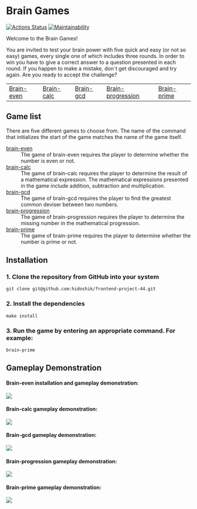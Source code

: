 # Brain Games
[![Actions Status](https://github.com/hidoshik/frontend-project-44/actions/workflows/hexlet-check.yml/badge.svg)](https://github.com/hidoshik/frontend-project-44/actions)
[![Maintainability](https://api.codeclimate.com/v1/badges/fbcd269404b140f1fce3/maintainability)](https://codeclimate.com/github/hidoshik/frontend-project-44/maintainability)

Welcome to the Brain Games!

You are invited to test your brain power with five quick and easy (or not so easy) games, every single one of which includes three rounds. In order to win you have to give a correct answer to a question presented in each round. If you happen to make a mistake, don`t get discouraged and try again. Are you ready to accept the challenge?

<table>
<tr><td><a href="#brain-even">Brain-even</a></td><td><a href="#brain-calc">Brain-calc</a></td><td><a href="#brain-gcd">Brain-gcd</a></td><td><a href="#brain-progression">Brain-progression</a></td><td><a href="#brain-prime">Brain-prime</a></td></tr>
</table>

## Game list
There are five different games to choose from. The name of the command that initializes the start of the game matches the name of the game itself.
<br>

<dl>
<a href="#brain-even"><dt>brain-even</dt></a>
<dd>The game of brain-even requires the player to determine whether the number is even or not.</dd>
<a href="#brain-calc"><dt>brain-calc</dt></a>
<dd>The game of brain-calc requires the player to determine the result of a mathematical expression. The mathematical expressions presented in the game include addition, subtraction and multiplication.</dd>
<a href="#brain-gcd"><dt>brain-gcd</dt></a>
<dd>The game of brain-gcd requires the player to find the greatest common deviser between two numbers.</dd>
<a href="#brain-progression"><dt>brain-progression</dt></a>
<dd>The game of brain-progression requires the player to determine the missing number in the mathematical progression.</dd>
<a href="#brain-prime"><dt>brain-prime</dt></a>
<dd>The game of brain-prime requires the player to determine whether the number is prime or not.</dd>
</dl>

## Installation
### 1. Clone the repository from GitHub into your system
    git clone git@github.com:hidoshik/frontend-project-44.git

### 2. Install the dependencies
    make install

### 3. Run the game by entering an appropriate command. For example:
    brain-prime

## Gameplay Demonstration

<a name="brain-even"></a>
<h4>Brain-even installation and gameplay demonstration:</h4>
<a href="https://asciinema.org/a/qlEL8l4ZQw4fhUK8Iy0PEJvwV" target="_blank"><img src="https://asciinema.org/a/qlEL8l4ZQw4fhUK8Iy0PEJvwV.svg" /></a>

<a name="brain-calc"></a>
<h4>Brain-calc gameplay demonstration:</h4>
<a href="https://asciinema.org/a/8KQVKtY1Lx8QZbrw5OsDgnEEH" target="_blank"><img src="https://asciinema.org/a/8KQVKtY1Lx8QZbrw5OsDgnEEH.svg" /></a>

<a name="brain-gcd"></a>
<h4>Brain-gcd gameplay demonstration:</h4>
<a href="https://asciinema.org/a/GHZrnKFG5GJ3dLX4RlDicJu1M" target="_blank"><img src="https://asciinema.org/a/GHZrnKFG5GJ3dLX4RlDicJu1M.svg" /></a>

<a name="brain-progression"></a>
<h4>Brain-progression gameplay demonstration:</h4>
<a href="https://asciinema.org/a/bBttsxLyFIxkSRyUscPZbKQQI" target="_blank"><img src="https://asciinema.org/a/bBttsxLyFIxkSRyUscPZbKQQI.svg" /></a>

<a name="brain-prime"></a>
<h4>Brain-prime gameplay demonstration:</h4>
<a href="https://asciinema.org/a/M7aW0KfPF0eQ0NWYJjioSyU9p" target="_blank"><img src="https://asciinema.org/a/M7aW0KfPF0eQ0NWYJjioSyU9p.svg" /></a>
